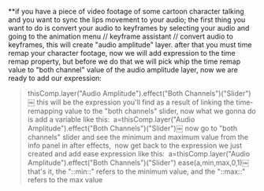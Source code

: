 **if you have a piece of video footage of some cartoon character talking and you want to sync the lips movement to your audio; the first thing you want to do is convert your audio to keyframes by selecting your audio and going to the animation menu // keyframe assistant // convert audio to keyframes, this will create "audio amplitude" layer. after that you must time remap your character footage, now we will add expression to the time remap property, but before we do that we will pick whip the time remap value to "both channel" value of the audio amplitude layer, now we are ready to add our expression: 
> thisComp.layer("Audio Amplitude").effect("Both Channels")("Slider")￼
this will be the expression you'll find as a result of linking the time-remapping value to the "both channels" slider, now what we gonna do is add a variable like this: 
> a=thisComp.layer("Audio Amplitude").effect("Both Channels")("Slider")￼
now go to "both channels" slider and see the minimum and maximum value from the info panel in after effects, 
now get back to the expression we just created and add ease expression like this: 
> a=thisComp.layer("Audio Amplitude").effect("Both Channels")("Slider")
> ease(a,min,max,0,1)￼
that's it, the "::min::" refers to the minimum value, and the "::max::" refers to the max value


